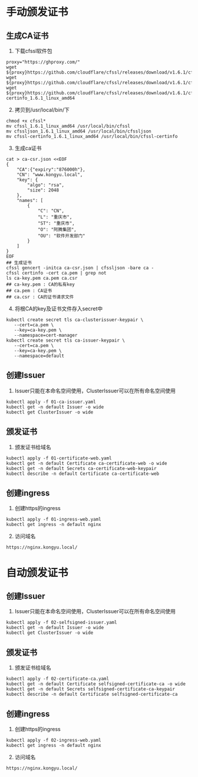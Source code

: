 # 手动颁发证书

## 生成CA证书

1. 下载cfssl软件包
```
proxy="https://ghproxy.com/"
wget ${proxy}https://github.com/cloudflare/cfssl/releases/download/v1.6.1/cfssl_1.6.1_linux_amd64
wget ${proxy}https://github.com/cloudflare/cfssl/releases/download/v1.6.1/cfssljson_1.6.1_linux_amd64
wget ${proxy}https://github.com/cloudflare/cfssl/releases/download/v1.6.1/cfssl-certinfo_1.6.1_linux_amd64
```

2. 拷贝到/usr/local/bin/下
```
chmod +x cfssl*
mv cfssl_1.6.1_linux_amd64 /usr/local/bin/cfssl
mv cfssljson_1.6.1_linux_amd64 /usr/local/bin/cfssljson
mv cfssl-certinfo_1.6.1_linux_amd64 /usr/local/bin/cfssl-certinfo
```

3. 生成ca证书
```
cat > ca-csr.json <<EOF
{
    "CA":{"expiry":"876000h"},
    "CN": "www.kongyu.local",
    "key": {
        "algo": "rsa",
        "size": 2048
    },
    "names": [
        {
            "C": "CN",
            "L": "重庆市",
            "ST": "重庆市",
            "O": "阿腾集团",
            "OU": "软件开发部门"
        }
    ]
}
EOF
## 生成证书
cfssl gencert -initca ca-csr.json | cfssljson -bare ca -
cfssl certinfo -cert ca.pem | grep not
ls ca-key.pem ca.pem ca.csr
## ca-key.pem : CA的私有key
## ca.pem : CA证书
## ca.csr : CA的证书请求文件
```

4. 将根CA的key及证书文件存入secret中
```
kubectl create secret tls ca-clusterissuer-keypair \
   --cert=ca.pem \
   --key=ca-key.pem \
   --namespace=cert-manager
kubectl create secret tls ca-issuer-keypair \
   --cert=ca.pem \
   --key=ca-key.pem \
   --namespace=default
```

## 创建Issuer
1. Issuer只能在本命名空间使用，ClusterIssuer可以在所有命名空间使用
```
kubectl apply -f 01-ca-issuer.yaml
kubectl get -n default Issuer -o wide
kubectl get ClusterIssuer -o wide
```

## 颁发证书
1. 颁发证书给域名
```
kubectl apply -f 01-certificate-web.yaml
kubectl get -n default Certificate ca-certificate-web -o wide
kubectl get -n default Secrets ca-certificate-web-keypair
kubectl describe -n default Certificate ca-certificate-web
```

## 创建ingress

1. 创建https的ingress
```
kubectl apply -f 01-ingress-web.yaml
kubectl get ingress -n default nginx

```
2. 访问域名
```
https://nginx.kongyu.local/
```



# 自动颁发证书
## 创建Issuer
1. Issuer只能在本命名空间使用，ClusterIssuer可以在所有命名空间使用
```
kubectl apply -f 02-selfsigned-issuer.yaml
kubectl get -n default Issuer -o wide
kubectl get ClusterIssuer -o wide
```

## 颁发证书
1. 颁发证书给域名
```
kubectl apply -f 02-certificate-ca.yaml
kubectl get -n default Certificate selfsigned-certificate-ca -o wide
kubectl get -n default Secrets selfsigned-certificate-ca-keypair
kubectl describe -n default Certificate selfsigned-certificate-ca
```

## 创建ingress
1. 创建https的ingress
```
kubectl apply -f 02-ingress-web.yaml
kubectl get ingress -n default nginx
```

2. 访问域名
```
https://nginx.kongyu.local/
```
